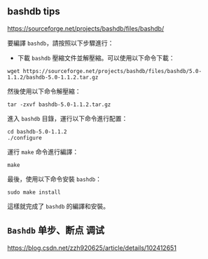 ## bashdb tips

https://sourceforge.net/projects/bashdb/files/bashdb/

要編譯 `bashdb`，請按照以下步驟進行：

- 下載 `bashdb` 壓縮文件並解壓縮。可以使用以下命令下載：
```
wget https://sourceforge.net/projects/bashdb/files/bashdb/5.0-1.1.2/bashdb-5.0-1.1.2.tar.gz
```
然後使用以下命令解壓縮：
```
tar -zxvf bashdb-5.0-1.1.2.tar.gz
```
進入 `bashdb` 目錄，運行以下命令進行配置：
```
cd bashdb-5.0-1.1.2
./configure
```
運行 `make` 命令進行編譯：
```
make
```
最後，使用以下命令安裝 `bashdb`：
```
sudo make install
```
這樣就完成了 `bashdb` 的編譯和安裝。


## `Bashdb` 单步、断点 调试

https://blog.csdn.net/zzh920625/article/details/102412651
